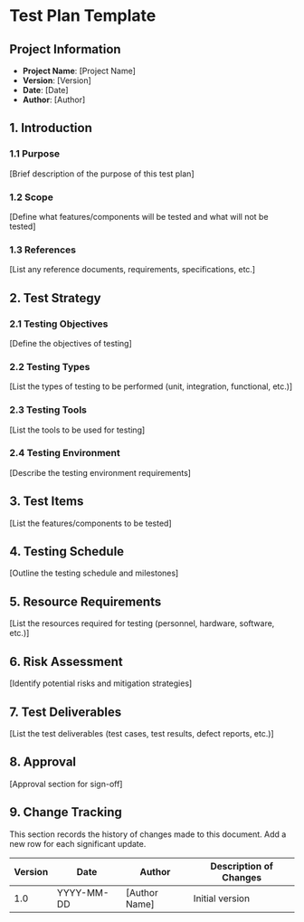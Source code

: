 # Test Plan Template

## Project Information

- **Project Name**: [Project Name]
- **Version**: [Version]
- **Date**: [Date]
- **Author**: [Author]

## 1. Introduction

### 1.1 Purpose

[Brief description of the purpose of this test plan]

### 1.2 Scope

[Define what features/components will be tested and what will not be tested]

### 1.3 References

[List any reference documents, requirements, specifications, etc.]

## 2. Test Strategy

### 2.1 Testing Objectives

[Define the objectives of testing]

### 2.2 Testing Types

[List the types of testing to be performed (unit, integration, functional, etc.)]

### 2.3 Testing Tools

[List the tools to be used for testing]

### 2.4 Testing Environment

[Describe the testing environment requirements]

## 3. Test Items

[List the features/components to be tested]

## 4. Testing Schedule

[Outline the testing schedule and milestones]

## 5. Resource Requirements

[List the resources required for testing (personnel, hardware, software, etc.)]

## 6. Risk Assessment

[Identify potential risks and mitigation strategies]

## 7. Test Deliverables

[List the test deliverables (test cases, test results, defect reports, etc.)]

## 8. Approval

[Approval section for sign-off]

## 9. Change Tracking

This section records the history of changes made to this document. Add a new row for each significant update.

| Version | Date       | Author        | Description of Changes |
|---------|------------|---------------|------------------------|
| 1.0     | YYYY-MM-DD | [Author Name] | Initial version        |
